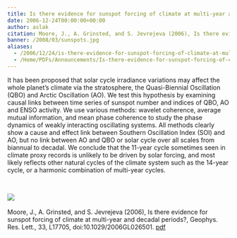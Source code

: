 ```yaml
---
title: Is there evidence for sunspot forcing of climate at multi-year and decadal periods?
date: 2006-12-24T00:00:00+00:00
author: aslak
citation: Moore, J., A. Grinsted, and S. Jevrejeva (2006), Is there evidence for sunspot forcing of climate at multi-year and decadal periods?, Geophys. Res. Lett., 33, L17705, doi:10.1029/2006GL026501.
banner: /2008/03/sunspots.jpg
aliases:
  - /2006/12/24/is-there-evidence-for-sunspot-forcing-of-climate-at-multi-year-and-decadal-periods/
  - /Home/PDFs/Announcements/Is-there-evidence-for-sunspot-forcing-of-climate-at-multi-year-and-decadal-periods-
---
```




It has been proposed that solar cycle irradiance variations may affect the whole planet’s climate via the stratosphere, the Quasi-Biennial Oscillation (QBO) and Arctic Oscillation (AO). We test this hypothesis by examining causal links between time series of sunspot number and indices of QBO, AO and ENSO activity. <!--more-->We use various methods: wavelet coherence, average mutual information, and mean phase coherence to study the phase dynamics of weakly interacting oscillating systems. All methods clearly show a cause and effect link between Southern Oscillation Index (SOI) and AO, but no link between AO and QBO or solar cycle over all scales from biannual to decadal. We conclude that the 11-year cycle sometimes seen in climate proxy records is unlikely to be driven by solar forcing, and most likely reflects other natural cycles of the climate system such as the 14-year cycle, or a harmonic combination of multi-year cycles.

 

![](/2016/02/nosunspotforcing.jpg)
 

Moore, J., A. Grinsted, and S. Jevrejeva (2006), Is there evidence for sunspot forcing of climate at multi-year and decadal periods?, Geophys. Res. Lett., 33, L17705, doi:10.1029/2006GL026501. [pdf](/pdf/Moore-grl06-sunspots.pdf)

